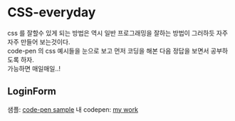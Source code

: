 # CSS-everyday

css 를 잘할수 있게 되는 방법은 역시 일반 프로그래밍을 잘하는 방법이 그러하듯 자주자주 만들어 보는것이다. \
code-pen 의 css 예시들을 눈으로 보고 먼저 코딩을 해본 다음 정답을 보면서 공부하도록 하자. \
가능하면 매일매일..!

## LoginForm
샘플: [code-pen sample](https://codepen.io/soufiane-khalfaoui-hassani/pen/LYpPWda?editors=1100)
내 codepen: [my work](https://codepen.io/aad3365/pen/vYvZNVJ)

